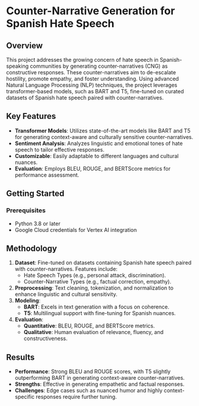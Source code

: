 # Counter-Narrative Generation for Spanish Hate Speech

## Overview
This project addresses the growing concern of hate speech in Spanish-speaking communities by generating counter-narratives (CNG) as constructive responses. These counter-narratives aim to de-escalate hostility, promote empathy, and foster understanding. Using advanced Natural Language Processing (NLP) techniques, the project leverages transformer-based models, such as BART and T5, fine-tuned on curated datasets of Spanish hate speech paired with counter-narratives.


## Key Features
- **Transformer Models**: Utilizes state-of-the-art models like BART and T5 for generating context-aware and culturally sensitive counter-narratives.
- **Sentiment Analysis**: Analyzes linguistic and emotional tones of hate speech to tailor effective responses.
- **Customizable**: Easily adaptable to different languages and cultural nuances.
- **Evaluation**: Employs BLEU, ROUGE, and BERTScore metrics for performance assessment.

## Getting Started

### Prerequisites
- Python 3.8 or later
- Google Cloud credentials for Vertex AI integration


## Methodology
1. **Dataset**: Fine-tuned on datasets containing Spanish hate speech paired with counter-narratives. Features include:
   - Hate Speech Types (e.g., personal attack, discrimination).
   - Counter-Narrative Types (e.g., factual correction, empathy).
2. **Preprocessing**: Text cleaning, tokenization, and normalization to enhance linguistic and cultural sensitivity.
3. **Modeling**:
   - **BART**: Excels in text generation with a focus on coherence.
   - **T5**: Multilingual support with fine-tuning for Spanish nuances.
4. **Evaluation**:
   - **Quantitative**: BLEU, ROUGE, and BERTScore metrics.
   - **Qualitative**: Human evaluation of relevance, fluency, and constructiveness.

## Results
- **Performance**: Strong BLEU and ROUGE scores, with T5 slightly outperforming BART in generating context-aware counter-narratives.
- **Strengths**: Effective in generating empathetic and factual responses.
- **Challenges**: Edge cases such as nuanced humor and highly context-specific responses require further tuning.


